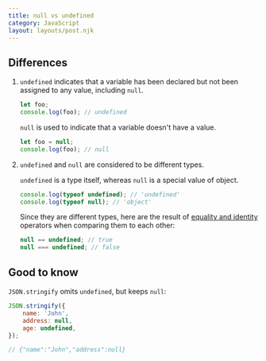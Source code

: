 ```yaml
---
title: null vs undefined
category: JavaScript
layout: layouts/post.njk
---
```


## Differences

1. `undefined` indicates that a variable has been declared but not been assigned to any value, including `null`.

    ```js
    let foo;
    console.log(foo); // undefined
    ```

    `null` is used to indicate that a variable doesn't have a value.

    ```js
    let foo = null;
    console.log(foo); // null
    ```

2. `undefined` and `null` are considered to be different types.

    `undefined` is a type itself, whereas `null` is a special value of object.

    ```js
    console.log(typeof undefined); // 'undefined'
    console.log(typeof null); // 'object'
    ```

    Since they are different types, here are the result of [equality and identity](/equality-operator-vs-strict-equality-operator) operators when comparing them to each other:

    ```js
    null == undefined; // true
    null === undefined; // false
    ```

## Good to know

`JSON.stringify` omits `undefined`, but keeps `null`:

```js
JSON.stringify({
    name: 'John',
    address: null,
    age: undefined,
});

// {"name":"John","address":null}
```
